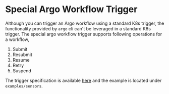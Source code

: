 # Special Argo Workflow Trigger

Although you can trigger an Argo workflow using a standard K8s trigger, the functionality provided by `argo` cli can't 
be leveraged in a standard K8s trigger. The special argo workflow trigger supports following operations for 
a workflow,

1. Submit
2. Resubmit
3. Resume
4. Retry
5. Suspend

The trigger specification is available [here](https://github.com/argoproj/argo-events/blob/worflow-triggers/api/sensor.md#argoworkflowtrigger) and the example is located under `examples/sensors`.
